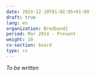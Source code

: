 ```yaml
---
date: 2024-12-10T01:02:05+01:00
draft: true
lang: en
organization: Bredband2
period: Mar 2014 - Present
weight: 10
cv-section: board
type: cv
---
```


_To be written_

